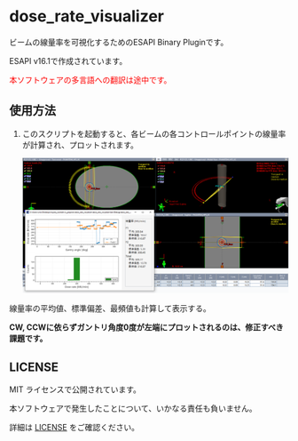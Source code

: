 # dose_rate_visualizer

ビームの線量率を可視化するためのESAPI Binary Pluginです。

ESAPI v16.1で作成されています。

<span style="color:#ff0000;">本ソフトウェアの多言語への翻訳は途中です。</span>



## 使用方法

1. このスクリプトを起動すると、各ビームの各コントロールポイントの線量率が計算され、プロットされます。

   ![select_target](./images/dose_rate_visualizer.png)

線量率の平均値、標準偏差、最頻値も計算して表示する。



**CW, CCWに依らずガントリ角度0度が左端にプロットされるのは、修正すべき課題です。**



## LICENSE

MIT ライセンスで公開されています。

本ソフトウェアで発生したことについて、いかなる責任も負いません。

詳細は [LICENSE](https://github.com/akiaji-k/4DCT_namer/blob/main/LICENSE) をご確認ください。

